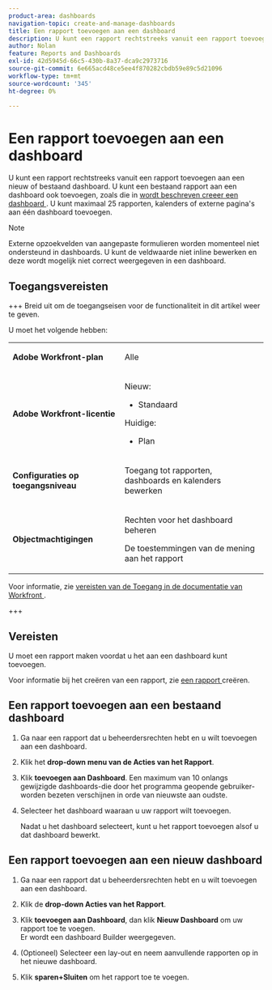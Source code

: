 ```yaml
---
product-area: dashboards
navigation-topic: create-and-manage-dashboards
title: Een rapport toevoegen aan een dashboard
description: U kunt een rapport rechtstreeks vanuit een rapport toevoegen aan een nieuw of bestaand dashboard. U kunt ook een bestaand rapport toevoegen aan een dashboard.
author: Nolan
feature: Reports and Dashboards
exl-id: 42d5945d-66c5-430b-8a37-dca9c2973716
source-git-commit: 6e665acd48ce5ee4f870282cbdb59e89c5d21096
workflow-type: tm+mt
source-wordcount: '345'
ht-degree: 0%

---
```


# Een rapport toevoegen aan een dashboard

<!-- Audited: 1/2025 -->

U kunt een rapport rechtstreeks vanuit een rapport toevoegen aan een nieuw of bestaand dashboard. U kunt een bestaand rapport aan een dashboard ook toevoegen, zoals die in [ wordt beschreven creeer een dashboard ](../../../reports-and-dashboards/dashboards/creating-and-managing-dashboards/create-dashboard.md). U kunt maximaal 25 rapporten, kalenders of externe pagina&#39;s aan één dashboard toevoegen.

>[!NOTE]
>
>Externe opzoekvelden van aangepaste formulieren worden momenteel niet ondersteund in dashboards. U kunt de veldwaarde niet inline bewerken en deze wordt mogelijk niet correct weergegeven in een dashboard.

## Toegangsvereisten

+++ Breid uit om de toegangseisen voor de functionaliteit in dit artikel weer te geven.

U moet het volgende hebben:

<table style="table-layout:auto"> 
 <col> 
 <col> 
 <tbody> 
  <tr> 
   <td role="rowheader"><strong>Adobe Workfront-plan</strong></td> 
   <td> <p>Alle</p> </td> 
  </tr> 
  <tr> 
   <td role="rowheader"><strong>Adobe Workfront-licentie</strong></td> 
   <td> 
      <p>Nieuw:</p>
         <ul>
         <li><p>Standaard</p></li>
         </ul>
      <p>Huidige:</p>
         <ul>
         <li><p>Plan</p></li>
         </ul>
   </td> 
  </tr> 
  <tr> 
   <td role="rowheader"><strong>Configuraties op toegangsniveau</strong></td> 
   <td> <p>Toegang tot rapporten, dashboards en kalenders bewerken</p></td> 
  </tr> 
  <tr> 
   <td role="rowheader"><strong>Objectmachtigingen</strong></td> 
   <td> <p>Rechten voor het dashboard beheren</p> <p>De toestemmingen van de mening aan het rapport</p></td> 
  </tr> 
 </tbody> 
</table>

Voor informatie, zie [ vereisten van de Toegang in de documentatie van Workfront ](/help/quicksilver/administration-and-setup/add-users/access-levels-and-object-permissions/access-level-requirements-in-documentation.md).

+++

## Vereisten

U moet een rapport maken voordat u het aan een dashboard kunt toevoegen.

Voor informatie bij het creëren van een rapport, zie [ een rapport ](/help/quicksilver/reports-and-dashboards/reports/creating-and-managing-reports/create-report.md) creëren.

## Een rapport toevoegen aan een bestaand dashboard

1. Ga naar een rapport dat u beheerdersrechten hebt en u wilt toevoegen aan een dashboard.
1. Klik het **drop-down menu van de Acties van het Rapport**.
1. Klik **toevoegen aan Dashboard**. Een maximum van 10 onlangs gewijzigde dashboards-die door het programma geopende gebruiker-worden bezeten verschijnen in orde van nieuwste aan oudste.
1. Selecteer het dashboard waaraan u uw rapport wilt toevoegen.

   Nadat u het dashboard selecteert, kunt u het rapport toevoegen alsof u dat dashboard bewerkt.

## Een rapport toevoegen aan een nieuw dashboard

1. Ga naar een rapport dat u beheerdersrechten hebt en u wilt toevoegen aan een dashboard.
1. Klik de **drop-down Acties van het Rapport**.
1. Klik **toevoegen aan Dashboard**, dan klik **Nieuw Dashboard** om uw rapport toe te voegen.\
   Er wordt een dashboard Builder weergegeven.

1. (Optioneel) Selecteer een lay-out en neem aanvullende rapporten op in het nieuwe dashboard.
1. Klik **sparen+Sluiten** om het rapport toe te voegen.
